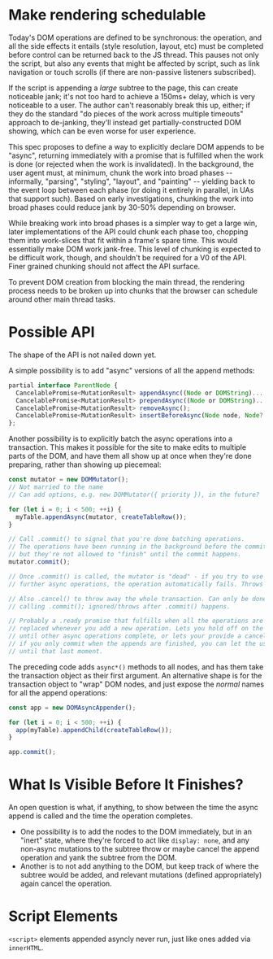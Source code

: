 # Make rendering schedulable

Today's DOM operations are defined to be synchronous:
the operation, and all the side effects it entails
(style resolution, layout, etc)
must be completed before control can be returned back to the JS thread.
This pauses not only the script,
but also any events that might be affected by script,
such as link navigation or touch scrolls
(if there are non-passive listeners subscribed).

If the script is appending a *large* subtree to the page,
this can create noticeable jank;
it's not too hard to achieve a 150ms+ delay,
which is very noticeable to a user.
The author can't reasonably break this up, either;
if they do the standard "do pieces of the work across multiple timeouts" approach to de-janking,
they'll instead get partially-constructed DOM showing,
which can be even worse for user experience.

This spec proposes to define a way to explicitly declare DOM appends to be "async",
returning immediately with a promise that is fulfilled when the work is done
(or rejected when the work is invalidated).
In the background, the user agent must,
at minimum,
chunk the work into broad phases --
informally, "parsing", "styling", "layout", and "painting" --
yielding back to the event loop between each phase
(or doing it entirely in parallel, in UAs that support such).
Based on early investigations, chunking the work into broad phases could reduce jank
by 30-50% depending on browser.

While breaking work into broad phases is a simpler way to get a large win,
later implementations of the API could chunk each phase too,
chopping them into work-slices that fit within a frame's spare time. This would essentially 
make DOM work jank-free. This level of chunking is expected to be difficult work, though,
and shouldn't be required for a V0 of the API. Finer grained chunking should not affect the API
surface.

To prevent DOM creation from blocking the main thread, the rendering process needs to be broken up into chunks that the browser can schedule around other main thread tasks.


# Possible API

The shape of the API is not nailed down yet.

A simple possibility is to add "async" versions of all the append methods:

```javascript
partial interface ParentNode {
  CancelablePromise<MutationResult> appendAsync((Node or DOMString)... nodes);
  CancelablePromise<MutationResult> prependAsync((Node or DOMString)... nodes);
  CancelablePromise<MutationResult> removeAsync();
  CancelablePromise<MutationResult> insertBeforeAsync(Node node, Node? child);
};
```

Another possibility is to explicitly batch the async operations into a transaction.
This makes it possible for the site to make edits to multiple parts of the DOM,
and have them all show up at once when they're done preparing,
rather than showing up piecemeal:

```javascript
const mutator = new DOMMutator();
// Not married to the name
// Can add options, e.g. new DOMMutator({ priority }), in the future?

for (let i = 0; i < 500; ++i) {
  myTable.appendAsync(mutator, createTableRow());
}

// Call .commit() to signal that you're done batching operations.
// The operations have been running in the background before the commit,
// but they're not allowed to "finish" until the commit happens.
mutator.commit();

// Once .commit() is called, the mutator is "dead" - if you try to use it in any
// further async operations, the operation automatically fails. Throws error?

// Also .cancel() to throw away the whole transaction. Can only be done before
// calling .commit(); ignored/throws after .commit() happens.

// Probably a .ready promise that fulfills when all the operations are complete;
// replaced whenever you add a new operation. Lets you hold off on the .commit()
// until other async operations complete, or lets your provide a cancellation window --
// if you only commit when the appends are finished, you can let the user cancel
// until that last moment.
```

The preceding code adds `async*()` methods to all nodes,
and has them take the transaction object as their first argument.
An alternative shape is for the transaction object to "wrap" DOM nodes,
and just expose the *normal* names for all the append operations:

```javascript
const app = new DOMAsyncAppender();

for (let i = 0; i < 500; ++i) {
  app(myTable).appendChild(createTableRow());
}

app.commit();
```

# What Is Visible Before It Finishes?

An open question is what, if anything, to show between the time the async append is called and the time the operation completes.

* One possibility is to add the nodes to the DOM immediately, but in an "inert" state,
	where they're forced to act like `display: none`,
	and any non-async mutations to the subtree throw
	or maybe cancel the append operation and yank the subtree from the DOM.
* Another is to not add anything to the DOM,
	but keep track of where the subtree would be added,
	and relevant mutations (defined appropriately) again cancel the operation.

# Script Elements

`<script>` elements appended asyncly never run,
just like ones added via `innerHTML`.

